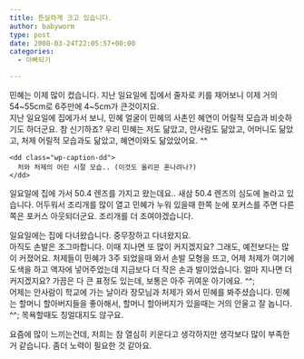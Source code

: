 ```yaml
---
title: 튼실하게 크고 있습니다.
author: babyworm
type: post
date: 2008-03-24T22:05:57+00:00
categories:
  - 아빠되기

---
```

민혜는 이제 많이 컸습니다. 지난 일요일에 집에서 줄자로 키를 재어보니 이제 거의 54~55cm로 6주만에 4~5cm가 큰것이지요.<br>
지난 일요일에 집에가서 보니, 민혜 얼굴이 민혜의 사촌인 혜연이 어릴적 모습과 비슷하기도 하더군요. 참 신기하죠? 우리 민혜는 저도 닮았고, 안사람도 닮았고, 어머니도 닮았고, 처제 어릴적 모습과도 닮았고, 혜연이와도 닮았았어요. ^^

<div class="mceTemp mceIEcenter">
  <dl id="" class="wp-caption aligncenter" style="width: 410px;">
    <dt class="wp-caption-dt">
    </dt>
    
    <dd class="wp-caption-dd">
      처와 처제의 어린 시절 모습.. (이것도 올리믄 혼나려나?)
    </dd>
  </dl>
</div>

일요일에 집에 가서 50.4 렌즈를 가지고 왔는데요.. 새삼 50.4 렌즈의 심도에 놀라고 있습니다. 어두워서 조리개를 많이 열고 민혜가 누워 있을때 한쪽 눈에 포커스를 주면 다른쪽은 포커스 아웃되더군요. 조리개를 더 조여야겠습니다.

일요일에는 집에 다녀왔습니다. 중무장하고 다녀왔지요.<br>
아직도 손발은 조그마합니다. 이때 지나면 또 많이 커지겠지요? 그래도, 예전보다는 많이 커졌어요. 처제들이 민혜가 3주 되었을때 와서 손발 모형을 뜨고, 어제 처제가 여기에 도색을 하고 액자에 넣어주었는데 지금보다 더 작은 손과 발이었습니다. 얼마 지나면 더 커지겠지요? 가끔은 다 큰 표정도 있는데, 보통은 아주 귀여운 아기에요. ^^;<br>
어제는 안사람이 학교에 가는 날이라 장모님과 처제가 와서 민혜를 봐주셨습니다. 민혜는 할머니 할아버지들을 좋아해서, 할머니 할아버지가 있을때는 거의 안울고 잘 놉니다.  ^^; 목욕할때도 칭얼대지도 않구요.

요즘에 많이 느끼는건데, 저희는 참 열심히 키운다고 생각하지만 생각보다 많이 부족한거 같습니다. 좀더 노력이 필요한 것 같아요.

